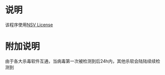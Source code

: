 # 说明
该程序使用[NSV License](https://github.com/sqxy090123/sqxy090123.github.io/blob/main/licenses%2Fdownload%2FF%20License)

# 附加说明
由于各大杀毒软件互通，当病毒第一次被检测到后24h内，其他杀软会陆陆续续检测到